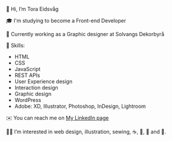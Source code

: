 👋 Hi, I’m Tora Eidsvåg

:mortar_board: I'm studying to become a Front-end Developer

:briefcase: Currently working as a Graphic designer at Solvangs Dekorbyrå

:gem: Skills:
- HTML
- CSS
- JavaScript
- REST APIs
- User Experience design
- Interaction design
- Graphic design
- WordPress
- Adobe: XD, Illustrator, Photoshop, InDesign, Lightroom

:envelope: You can reach me on [My LinkedIn page](https://www.linkedin.com/in/toraoeidsvag)

:ok_woman: I’m interested in web design, illustration, sewing, :coffee:, :wine_glass:, :beer: and :cake:.
